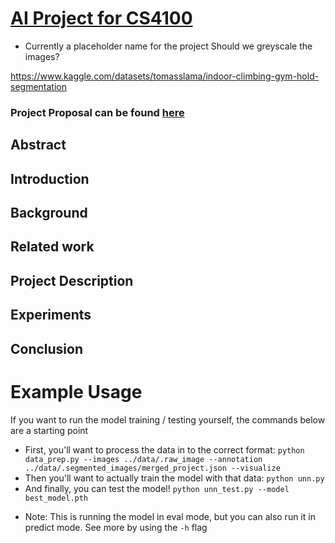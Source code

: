 # [AI Project for CS4100](https://github.com/PaoloLanaro/AI-project)
 - Currently a placeholder name for the project
Should we greyscale the images?

https://www.kaggle.com/datasets/tomasslama/indoor-climbing-gym-hold-segmentation 

### Project Proposal can be found [here](./PROPOSAL.md)

## Abstract

## Introduction

## Background

## Related work

## Project Description

## Experiments

## Conclusion


# Example Usage
If you want to run the model training / testing yourself, the commands below are a starting point

- First, you'll want to process the data in to the correct format: `python data_prep.py --images ../data/.raw_image --annotation ../data/.segmented_images/merged_project.json --visualize`
- Then you'll want to actually train the model with that data: `python unn.py`
- And finally, you can test the model! `python unn_test.py --model best_model.pth` 
* Note: This is running the model in eval mode, but you can also run it in predict mode. See more by using the `-h` flag
